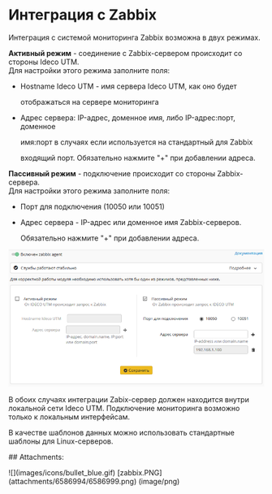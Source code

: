 # Интеграция с Zabbix

Интеграция с системой мониторинга Zabbix возможна в двух режимах.

**Активный режим** - соединение с Zabbix-сервером происходит со стороны Ideco UTM.  
Для настройки этого режима заполните поля:

* Hostname Ideco UTM - имя сервера Ideco UTM, как оно будет

  отображаться на сервере мониторинга

* Адрес сервера: IP-адрес, доменное имя, либо IP-адрес:порт, доменное

  имя:порт в случаях если используется на стандартный для Zabbix

  входящий порт. Обязательно нажмите "+" при добавлении адреса.

**Пассивный режим** - подключение происходит со стороны Zabbix-сервера.  
Для настройки этого режима заполните поля:

* Порт для подключения \(10050 или 10051\)
* Адрес сервера - IP-адрес или доменное имя Zabbix-серверов.

  Обязательно нажмите "+" при добавлении адреса.

![](.gitbook/assets/6586999.png)

В обоих случаях интеграции Zabix-сервер должен находится внутри локальной сети Ideco UTM. Подключение мониторинга возможно только к локальным интерфейсам.

В качестве шаблонов данных можно использовать стандартные шаблоны для Linux-серверов.

 \#\# Attachments:

 !\[\]\(images/icons/bullet\_blue.gif\) \[zabbix.PNG\]\(attachments/6586994/6586999.png\) \(image/png\)

